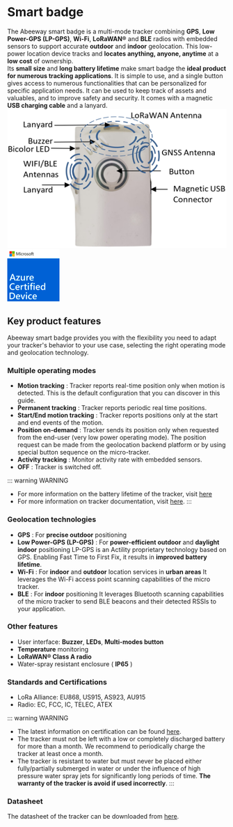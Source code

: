 
# Smart badge
The Abeeway smart badge is a multi-mode tracker combining **GPS**, **Low Power-GPS (LP-GPS)**, **Wi-Fi**, **LoRaWAN®** and **BLE** radios with embedded sensors to support accurate **outdoor** and **indoor** geolocation. This low-power location device tracks and **locates anything, anyone, anytime** at a **low cost** of ownership.<br/>
Its **small size** and **long battery lifetime** make smart badge the **ideal product for numerous tracking applications**. It is simple to use, and a single button gives access to numerous functionalities that can be personalized for specific application needs. It can be used to keep track of assets and valuables, and to improve safety and security. It comes with a magnetic **USB charging cable** and a lanyard.
<img src="./images/smartBadgePlacement_450x234.png" border="0" />
<img src="../../B-Feature-Topics/MicroTracker_C/images/image_azure_certification.png" border="0" />

## Key product features
Abeeway smart badge provides you with the flexibility you need to adapt your tracker's behavior to your use case, selecting the right operating mode and geolocation technology.

### Multiple operating modes
* **Motion tracking** : Tracker reports real-time position only when motion is detected. This is the default configuration that you can discover in this guide.
* **Permanent tracking** : Tracker reports periodic real time positions.
* **Start/End motion tracking** : Tracker reports positions only at the start and end events of the motion.
* **Position on-demand** : Tracker sends its position only when requested from the end-user (very low power operating mode). The position request can be made from the geolocation backend platform or by using special button sequence on the micro-tracker.
* **Activity tracking** : Monitor activity rate with embedded sensors.
* **OFF** : Tracker is switched off.

::: warning WARNING
* For more information on the battery lifetime of the tracker, visit [here](../../D-Reference/PowerConsumption_R)
* For more information on tracker documentation, visit [here](../../D-Reference/DocLibrary_R/AbeewayTrackers_R.md#reference-guides-and-tools).
:::

### Geolocation technologies
* **GPS** : For **precise outdoor** positioning
* **Low Power-GPS (LP-GPS)** : For **power-efficient outdoor** and **daylight indoor** positioning
LP-GPS is an Actility proprietary technology based on GPS. Enabling Fast Time to First Fix, it results in **improved battery lifetime**.
* **Wi-Fi** : For **indoor** and **outdoor** location services in **urban areas**
It leverages the Wi-Fi access point scanning capabilities of the micro tracker.
* **BLE** : For **indoor** positioning
It leverages Bluetooth scanning capabilities of the micro tracker to send BLE beacons and their detected RSSIs to your application.

### Other features
* User interface: **Buzzer**, **LEDs**, **Multi-modes button**
* **Temperature** monitoring
* **LoRaWAN® Class A radio**
* Water-spray resistant enclosure ( **IP65** )

### Standards and Certifications
* LoRa Alliance: EU868, US915, AS923, AU915
* Radio: EC, FCC, IC, TELEC, ATEX

::: warning WARNING
 *  The latest information on certification can be found [here](/D-Reference/DocLibrary_R/AbeewayTrackers_R.md#certifications).
 * The tracker must not be left with a low or completely discharged battery for more than a month. We recommend to periodically charge the tracker at least once a month. 
 * The tracker is resistant to water but must never be placed either fully/partially submerged in water or under the influence of high pressure water spray jets for significantly long periods of time. 
 **The warranty of the tracker is avoid if used incorrectly**.
:::

### Datasheet
The datasheet of the tracker can be downloaded from [here](/D-Reference/DocLibrary_R/AbeewayTrackers_R.html#data-sheets).